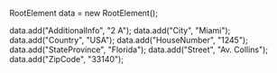 RootElement data = new RootElement();

data.add("AdditionalInfo", "2 A");
data.add("City", "Miami");
data.add("Country", "USA");
data.add("HouseNumber", "1245");
data.add("StateProvince", "Florida");
data.add("Street", "Av. Collins");
data.add("ZipCode", "33140");

